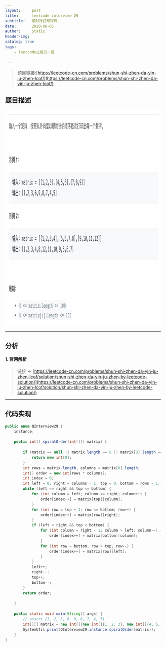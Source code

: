 ```yaml
---
layout:     post
title:      leetcode interview 29
subtitle:   顺时针打印矩阵
date:       2020-06-05
author:     Static
header-img: 
catalog: true
tags:
    - leetcode之每日一题
    
---
```

> 题目链接:[https://leetcode-cn.com/problems/shun-shi-zhen-da-yin-ju-zhen-lcof/](https://leetcode-cn.com/problems/shun-shi-zhen-da-yin-ju-zhen-lcof/)

## 题目描述

<html>
    <img src="/img/leetcode/leetcode-interview-29.png" width="700" height="700" /> 
</html>

---

## 分析

#### 1. 官网解析

> 链接 -> [https://leetcode-cn.com/problems/shun-shi-zhen-da-yin-ju-zhen-lcof/solution/shun-shi-zhen-da-yin-ju-zhen-by-leetcode-solution/](https://leetcode-cn.com/problems/shun-shi-zhen-da-yin-ju-zhen-lcof/solution/shun-shi-zhen-da-yin-ju-zhen-by-leetcode-solution/)

---

## 代码实现

```java
public enum QInterview29 {
    instance;

    public int[] spiralOrder(int[][] matrix) {

        if (matrix == null || matrix.length == 0 || matrix[0].length == 0) {
            return new int[0];
        }
        int rows = matrix.length, columns = matrix[0].length;
        int[] order = new int[rows * columns];
        int index = 0;
        int left = 0, right = columns - 1, top = 0, bottom = rows - 1;
        while (left <= right && top <= bottom) {
            for (int column = left; column <= right; column++) {
                order[index++] = matrix[top][column];
            }
            for (int row = top + 1; row <= bottom; row++) {
                order[index++] = matrix[row][right];
            }
            if (left < right && top < bottom) {
                for (int column = right - 1; column > left; column--) {
                    order[index++] = matrix[bottom][column];
                }
                for (int row = bottom; row > top; row--) {
                    order[index++] = matrix[row][left];
                }
            }
            left++;
            right--;
            top++;
            bottom--;
        }
        return order;

    }

    public static void main(String[] args) {
        // assert [1, 2, 3, 6, 9, 8, 7, 4, 5]
        int[][] matrix = new int[]{new int[]{1, 2, 3}, new int[]{4, 5, 6}, new int[]{7, 8, 9} };
        SystemUtil.print(QInterview29.instance.spiralOrder(matrix));
    }
}
```